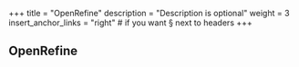 +++
title = "OpenRefine"
description = "Description is optional"
weight = 3
insert_anchor_links = "right" # if you want § next to headers
+++

## OpenRefine